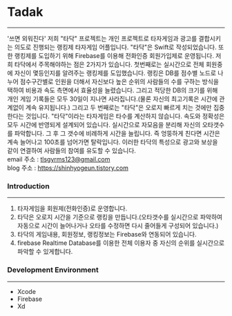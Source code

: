 # Tadak
------------
'쓰면 외워진다'
저희 "타닥" 프로젝트는 개인 프로젝트로 타자게임과 광고를 결합시키는 의도로 진행되는 랭킹제 타자게임 어플입니다.  "타닥"은 Swift로 작성되었습니다. 또한 랭킹제를 도입하기 위해 Firebase를 이용해 전화인증 회원가입제로 운영됩니다. 저희 타닥에서 주목해야하는 점은 2가지가 있습니다. 첫번째로는 실시간으로 전체 회원중에 자신이 몇등인지를 알려주는 랭킹제를 도입했습니다. 랭킹은 DB를 점수별 노드로 나누어 점수구간별로 인원을 더해서 자신보다 높은 순위의 사람들의 수를 구하는 방식을 택하여 비용과 속도 측면에서 효율성을 늘렸습니다.  그리고 적당한 DB의 크기를 위해 개인 게임 기록들은 모두 30일이 지나면 사라집니다.(물론 자신의 최고기록은 시간에 관계없이 계속 유지됩니다.) 그리고 두 번째로는 "타닥"은 오로지 빠르게 치는 것에만 집중한다는 것입니다. "타닥"이라는 타자게임은 타수를 계산하지 않습니다. 속도와 정확성은 모두 시간에 반영되게 설계되어 있습니다. 실시간으로 자모음을 분리해 자신의 오타갯수를 파악합니다. 그 후 그 갯수에 비례하게 시간을 늘립니다. 즉 엉뚱하게 친다면 시간은 계속 늘어나고 100초를 넘어가면 탈락입니다. 이러한 타닥의 특성으로 광고와 보상을 같이 연결하여 사람들의 참여를 유도할 수 있습니다. <br />
email 주소 : tlsgyrms123@gmail.com<br />
blog 주소 : https://shinhyogeun.tistory.com<br />

### Introduction
------------
1. 타자게임을 회원제(전화인증)로 운영합니다.
2. 타닥은 오로지 시간을 기준으로 랭킹을 만듭니다.(오타갯수를 실시간으로 파악하여 자동으로 시간이 늘어나거나 오타를 수정하면 다시 줄어들게 구성되어 있습니다.)
3. 타닥의 게임내용, 회원정보, 랭킹정보는 Firebase와 연동되어 있습니다.
4. firebase Realtime Database를 이용한 전체 이용자 중 자신의 순위를 실시간으로 파악할 수 있게합니다.

### Development Environment
------------
- Xcode
- Firebase
- Xd
